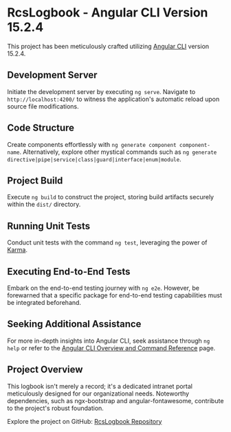 # RcsLogbook - Angular CLI Version 15.2.4

This project has been meticulously crafted utilizing [Angular CLI](https://github.com/angular/angular-cli) version 15.2.4.

## Development Server

Initiate the development server by executing `ng serve`. Navigate to `http://localhost:4200/` to witness the application's automatic reload upon source file modifications.

## Code Structure

Create components effortlessly with `ng generate component component-name`. Alternatively, explore other mystical commands such as `ng generate directive|pipe|service|class|guard|interface|enum|module`.

## Project Build

Execute `ng build` to construct the project, storing build artifacts securely within the `dist/` directory.

## Running Unit Tests

Conduct unit tests with the command `ng test`, leveraging the power of [Karma](https://karma-runner.github.io).

## Executing End-to-End Tests

Embark on the end-to-end testing journey with `ng e2e`. However, be forewarned that a specific package for end-to-end testing capabilities must be integrated beforehand.

## Seeking Additional Assistance

For more in-depth insights into Angular CLI, seek assistance through `ng help` or refer to the [Angular CLI Overview and Command Reference](https://angular.io/cli) page.

## Project Overview

This logbook isn't merely a record; it's a dedicated intranet portal meticulously designed for our organizational needs. Noteworthy dependencies, such as ngx-bootstrap and angular-fontawesome, contribute to the project's robust foundation.

Explore the project on GitHub: [RcsLogbook Repository](https://github.com/hkgonebad/rcs-logbook/)

